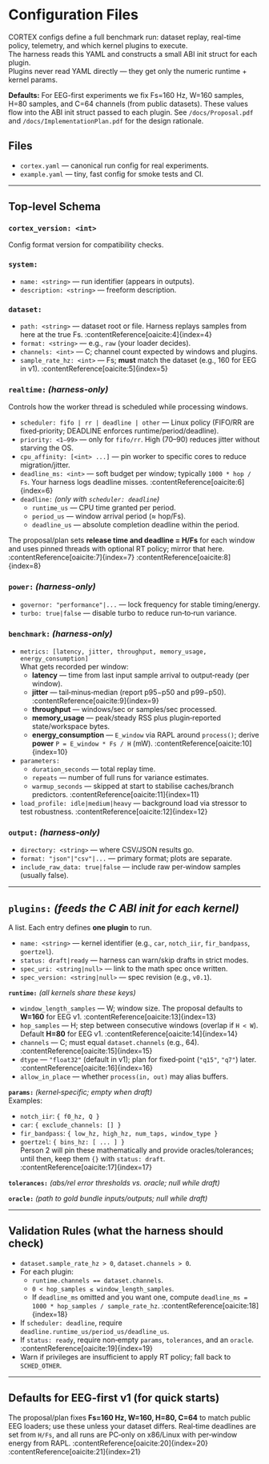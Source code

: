 # Configuration Files

CORTEX configs define a full benchmark run: dataset replay, real-time policy, telemetry, and which kernel plugins to execute.  
The harness reads this YAML and constructs a small ABI init struct for each plugin.  
Plugins never read YAML directly — they get only the numeric runtime + kernel params.  

**Defaults:** For EEG-first experiments we fix Fs=160 Hz, W=160 samples, H=80 samples, and C=64 channels (from public datasets). These values flow into the ABI init struct passed to each plugin. See `/docs/Proposal.pdf` and `/docs/ImplementationPlan.pdf` for the design rationale.


## Files
- `cortex.yaml` — canonical run config for real experiments.
- `example.yaml` — tiny, fast config for smoke tests and CI.

---

## Top‑level Schema

### `cortex_version: <int>`
Config format version for compatibility checks.

### `system:`
- `name: <string>` — run identifier (appears in outputs).
- `description: <string>` — freeform description.

### `dataset:`
- `path: <string>` — dataset root or file. Harness replays samples from here at the true Fs.  :contentReference[oaicite:4]{index=4}
- `format: <string>` — e.g., `raw` (your loader decides).
- `channels: <int>` — C; channel count expected by windows and plugins.
- `sample_rate_hz: <int>` — Fs; **must** match the dataset (e.g., 160 for EEG in v1).  :contentReference[oaicite:5]{index=5}

### `realtime:`  *(harness-only)*
Controls how the worker thread is scheduled while processing windows.
- `scheduler: fifo | rr | deadline | other` — Linux policy (FIFO/RR are fixed‑priority; DEADLINE enforces runtime/period/deadline).
- `priority: <1–99>` — only for `fifo/rr`. High (70–90) reduces jitter without starving the OS.
- `cpu_affinity: [<int> ...]` — pin worker to specific cores to reduce migration/jitter.
- `deadline_ms: <int>` — soft budget per window; typically `1000 * hop / Fs`. Your harness logs deadline misses.  :contentReference[oaicite:6]{index=6}
- `deadline:` *(only with `scheduler: deadline`)*  
  - `runtime_us` — CPU time granted per period.  
  - `period_us` — window arrival period (≈ hop/Fs).  
  - `deadline_us` — absolute completion deadline within the period.
  
The proposal/plan sets **release time and deadline = H/Fs** for each window and uses pinned threads with optional RT policy; mirror that here.  :contentReference[oaicite:7]{index=7} :contentReference[oaicite:8]{index=8}

### `power:`  *(harness-only)*
- `governor: "performance"|...` — lock frequency for stable timing/energy.
- `turbo: true|false` — disable turbo to reduce run‑to‑run variance.

### `benchmark:`  *(harness-only)*
- `metrics: [latency, jitter, throughput, memory_usage, energy_consumption]`  
  What gets recorded per window:
  - **latency** — time from last input sample arrival to output‑ready (per window).
  - **jitter** — tail‑minus‑median (report p95−p50 and p99−p50).  :contentReference[oaicite:9]{index=9}
  - **throughput** — windows/sec or samples/sec processed.
  - **memory_usage** — peak/steady RSS plus plugin‑reported state/workspace bytes.
  - **energy_consumption** — `E_window` via RAPL around `process()`; derive **power** `P = E_window * Fs / H` (mW).  :contentReference[oaicite:10]{index=10}
- `parameters:`  
  - `duration_seconds` — total replay time.  
  - `repeats` — number of full runs for variance estimates.  
  - `warmup_seconds` — skipped at start to stabilise caches/branch predictors.  :contentReference[oaicite:11]{index=11}
- `load_profile: idle|medium|heavy` — background load via stressor to test robustness.  :contentReference[oaicite:12]{index=12}

### `output:`  *(harness-only)*
- `directory: <string>` — where CSV/JSON results go.
- `format: "json"|"csv"|...` — primary format; plots are separate.
- `include_raw_data: true|false` — include raw per‑window samples (usually false).

---

## `plugins:`  *(feeds the C ABI init for each kernel)*
A list. Each entry defines **one plugin** to run.

- `name: <string>` — kernel identifier (e.g., `car`, `notch_iir`, `fir_bandpass`, `goertzel`).
- `status: draft|ready` — harness can warn/skip drafts in strict modes.
- `spec_uri: <string|null>` — link to the math spec once written.
- `spec_version: <string|null>` — spec revision (e.g., `v0.1`).

**`runtime:`** *(all kernels share these keys)*
- `window_length_samples` — W; window size. The proposal defaults to **W=160** for EEG v1.  :contentReference[oaicite:13]{index=13}
- `hop_samples` — H; step between consecutive windows (overlap if `H < W`). Default **H=80** for EEG v1.  :contentReference[oaicite:14]{index=14}
- `channels` — C; must equal `dataset.channels` (e.g., 64).  :contentReference[oaicite:15]{index=15}
- `dtype` — `"float32"` (default in v1); plan for fixed‑point (`"q15"`, `"q7"`) later.  :contentReference[oaicite:16]{index=16}
- `allow_in_place` — whether `process(in, out)` may alias buffers.

**`params:`** *(kernel‑specific; empty when draft)*  
Examples:
- `notch_iir`: `{ f0_hz, Q }`  
- `car`: `{ exclude_channels: [] }`  
- `fir_bandpass`: `{ low_hz, high_hz, num_taps, window_type }`  
- `goertzel`: `{ bins_hz: [ ... ] }`  
Person 2 will pin these mathematically and provide oracles/tolerances; until then, keep them `{}` with `status: draft`.  :contentReference[oaicite:17]{index=17}

**`tolerances:`** *(abs/rel error thresholds vs. oracle; null while draft)*

**`oracle:`** *(path to gold bundle inputs/outputs; null while draft)*

---

## Validation Rules (what the harness should check)
- `dataset.sample_rate_hz > 0`, `dataset.channels > 0`.
- For each plugin:  
  - `runtime.channels == dataset.channels`.  
  - `0 < hop_samples ≤ window_length_samples`.  
  - If `deadline_ms` omitted and you want one, compute `deadline_ms = 1000 * hop_samples / sample_rate_hz`.  :contentReference[oaicite:18]{index=18}
- If `scheduler: deadline`, require `deadline.runtime_us/period_us/deadline_us`.
- If `status: ready`, require non‑empty `params`, `tolerances`, and an `oracle`.  :contentReference[oaicite:19]{index=19}
- Warn if privileges are insufficient to apply RT policy; fall back to `SCHED_OTHER`.

---

## Defaults for EEG‑first v1 (for quick starts)
The proposal/plan fixes **Fs=160 Hz, W=160, H=80, C=64** to match public EEG loaders; use these unless your dataset differs. Real‑time deadlines are set from `H/Fs`, and all runs are PC‑only on x86/Linux with per‑window energy from RAPL.  :contentReference[oaicite:20]{index=20} :contentReference[oaicite:21]{index=21}
